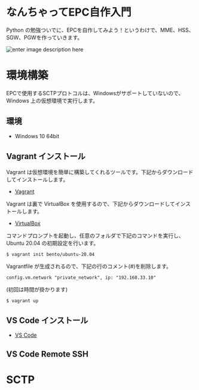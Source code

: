 # なんちゃってEPC自作入門
Python の勉強ついでに、EPCを自作してみよう！というわけで、MME、HSS、SGW、PGWを作っていきます。

![enter image description here](https://user-images.githubusercontent.com/1900544/84593371-e17ae600-ae86-11ea-872d-4aaf0fe4bfa1.png)


# 環境構築
EPCで使用するSCTPプロトコルは、Windowsがサポートしていないので、Windows 上の仮想環境で実行します。

## 環境

- Windows 10 64bit

## Vagrant インストール
Vagrant は仮想環境を簡単に構築してくれるツールです。下記からダウンロードしてインストールします。

- [Vagrant](https://www.vagrantup.com/)

Vagrant は裏で VirtualBox を使用するので、下記からダウンロードしてインストールします。

- [VirtualBox](https://www.virtualbox.org/)

コマンドプロンプトを起動し、任意のフォルダで下記のコマンドを実行し、Ubuntu 20.04 の初期設定を行います。
```
$ vagrant init bento/ubuntu-20.04
```
Vagrantfile が生成されるので、下記の行のコメント(#)を削除します。

```
config.vm.network "private_network", ip: "192.168.33.10"
```
(初回は時間が掛かります)

```
$ vagrant up
```

## VS Code インストール

- [VS Code](https://azure.microsoft.com/ja-jp/products/visual-studio-code/)

## VS Code Remote SSH 

# SCTP
<!--stackedit_data:
eyJoaXN0b3J5IjpbMTU4OTg0NDEzNSw0OTQ1NzEyMjEsLTEwOD
c2MDY4NTcsLTEwNzQ4MDE5OTgsLTkxMzk4MzI2MSwtNTAyMzMw
NDc3LC04MzM5MTM0NywtMTIxNDYxNzA5OSwtNTIxNzI3Njg1LD
g5MzgzNzU3MSwxNDY5NzM2MzA3LDExNzY1NTQ5NSwxNjk0Mjc0
MTEwXX0=
-->